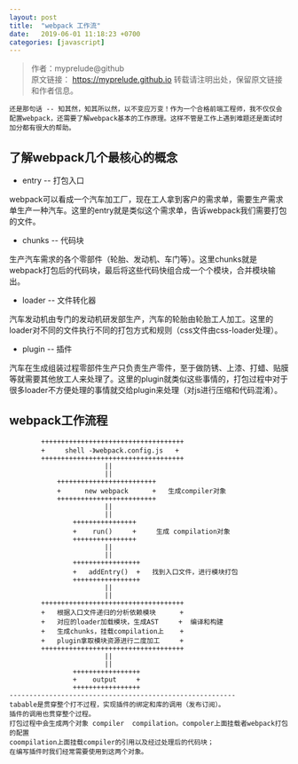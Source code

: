 ```yaml
---
layout: post
title:  "webpack 工作流"
date:   2019-06-01 11:18:23 +0700
categories: [javascript]
---
```

>作者：myprelude@github  
原文链接： https://myprelude.github.io 
转载请注明出处，保留原文链接和作者信息。

`还是那句话 -- 知其然，知其所以然，以不变应万变！作为一个合格前端工程师，我不仅仅会配置webpack，还需要了解webpack基本的工作原理。这样不管是工作上遇到难题还是面试时加分都有很大的帮助。`

## 了解webpack几个最核心的概念

*  entry -- 打包入口

webpack可以看成一个汽车加工厂，现在工人拿到客户的需求单，需要生产需求单生产一种汽车。这里的entry就是类似这个需求单，告诉webpack我们需要打包的文件。

* chunks -- 代码块

生产汽车需求的各个零部件（轮胎、发动机、车门等）。这里chunks就是webpack打包后的代码块，最后将这些代码快组合成一个个模块，合并模块输出。

* loader -- 文件转化器

汽车发动机由专门的发动机研发部生产，汽车的轮胎由轮胎工人加工。这里的loader对不同的文件执行不同的打包方式和规则（css文件由css-loader处理）。

* plugin -- 插件

汽车在生成组装过程零部件生产只负责生产零件，至于做防锈、上漆、打蜡、贴膜等就需要其他放工人来处理了。这里的plugin就类似这些事情的，打包过程中对于很多loader不方便处理的事情就交给plugin来处理（对js进行压缩和代码混淆）。

## webpack工作流程

```code
        ++++++++++++++++++++++++++++++++++++     
        +     shell -》webpack.config.js   +     
        ++++++++++++++++++++++++++++++++++++
                        ||
                        ||
            +++++++++++++++++++++++++
            +      new webpack      +   生成compiler对象
            +++++++++++++++++++++++++
                        ||
                        ||
                ++++++++++++++++
                +    run()     +     生成 compilation对象
                ++++++++++++++++
                        ||
                        ||
                +++++++++++++++++
                +   addEntry()  +   找到入口文件，进行模块打包
                +++++++++++++++++  
                        ||
                        ||
        ++++++++++++++++++++++++++++++++++++
        +   根据入口文件递归的分析依赖模块      +
        +   对应的loader加载模块，生成AST     +  编译和构建
        +   生成chunks，挂载compilation上    +
        +   plugin拿取模块资源进行二度加工     +
        ++++++++++++++++++++++++++++++++++++  
                        ||
                        ||
                +++++++++++++++++
                +    output     +
                +++++++++++++++++                                    
---------------------------------------------------------
tabable是贯穿整个打不过程，实现插件的绑定和库的调用（发布订阅）。
插件的调用也贯穿整个过程。
打包过程中会生成两个对象 compiler  compilation。compoler上面挂载者webpack打包的配置
coompilation上面挂载compiler的引用以及经过处理后的代码块；
在编写插件时我们经常需要使用到这两个对象。
```
